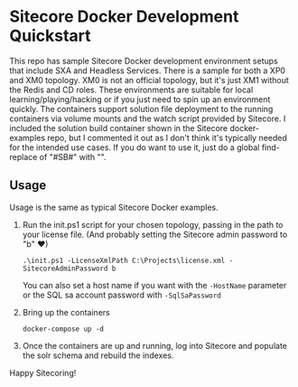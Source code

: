# Sitecore Docker Development Quickstart

This repo has sample Sitecore Docker development environment setups that include SXA and Headless Services.
There is a sample for both a XP0 and XM0 topology. XM0 is not an official topology, but it's just XM1 without the Redis and CD roles.
These environments are suitable for local learning/playing/hacking or if you just need to spin up an environment quickly.
The containers support solution file deployment to the running containers via volume mounts and the watch script provided by Sitecore.
I included the solution build container shown in the Sitecore docker-examples repo, but I commented it out as I don't
think it's typically needed for the intended use cases. If you do want to use it, just do a global find-replace of "#SB#" with "".

## Usage

Usage is the same as typical Sitecore Docker examples.

1. Run the init.ps1 script for your chosen topology, passing in the path to your license file. (And probably setting the Sitecore admin password to "b" ❤)
    
    ```
    .\init.ps1 -LicenseXmlPath C:\Projects\license.xml -SitecoreAdminPassword b 
    ```

    You can also set a host name if you want with the `-HostName` parameter or the SQL sa account password with `-SqlSaPassword`

2. Bring up the containers

    ```
    docker-compose up -d
    ```

3. Once the containers are up and running, log into Sitecore and populate the solr schema and rebuild the indexes.

Happy Sitecoring!